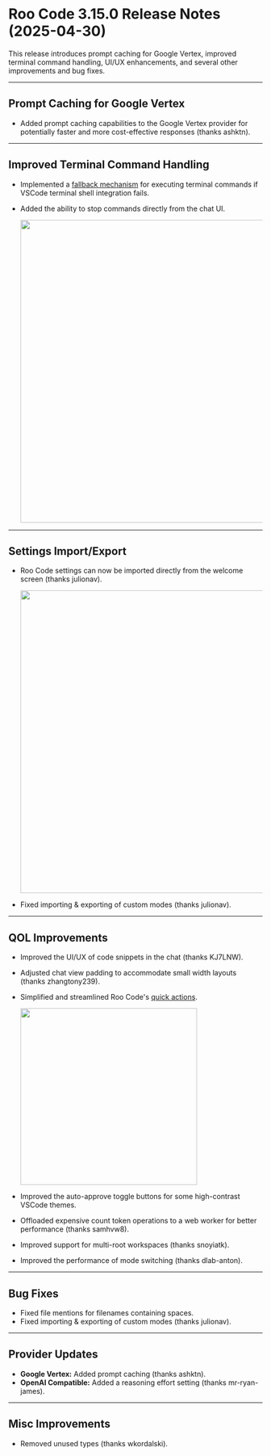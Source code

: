 # Roo Code 3.15.0 Release Notes (2025-04-30)

This release introduces prompt caching for Google Vertex, improved terminal command handling, UI/UX enhancements, and several other improvements and bug fixes.

---

## Prompt Caching for Google Vertex

*   Added prompt caching capabilities to the Google Vertex provider for potentially faster and more cost-effective responses (thanks ashktn).

---

## Improved Terminal Command Handling

*   Implemented a [fallback mechanism](/features/shell-integration#command-execution-fallback) for executing terminal commands if VSCode terminal shell integration fails.
*   Added the ability to stop commands directly from the chat UI.

    <img src="/img/v3.15.0/v3.15.0-2.png" width="600" />

---

## Settings Import/Export

*   Roo Code settings can now be imported directly from the welcome screen (thanks julionav).

    <img src="/img/v3.15.0/v3.15.0-1.png" width="600" />

*   Fixed importing & exporting of custom modes (thanks julionav).

---

## QOL Improvements

*   Improved the UI/UX of code snippets in the chat (thanks KJ7LNW).
*   Adjusted chat view padding to accommodate small width layouts (thanks zhangtony239).
*   Simplified and streamlined Roo Code's [quick actions](/features/code-actions).

    <img src="/img/v3.15/v3.15-1.png" width="350" />

*   Improved the auto-approve toggle buttons for some high-contrast VSCode themes.
*   Offloaded expensive count token operations to a web worker for better performance (thanks samhvw8).
*   Improved support for multi-root workspaces (thanks snoyiatk).
*   Improved the performance of mode switching (thanks dlab-anton).

---

## Bug Fixes

*   Fixed file mentions for filenames containing spaces.
*   Fixed importing & exporting of custom modes (thanks julionav).

---

## Provider Updates

*   **Google Vertex:** Added prompt caching (thanks ashktn).
*   **OpenAI Compatible:** Added a reasoning effort setting (thanks mr-ryan-james).

---

## Misc Improvements

*   Removed unused types (thanks wkordalski).